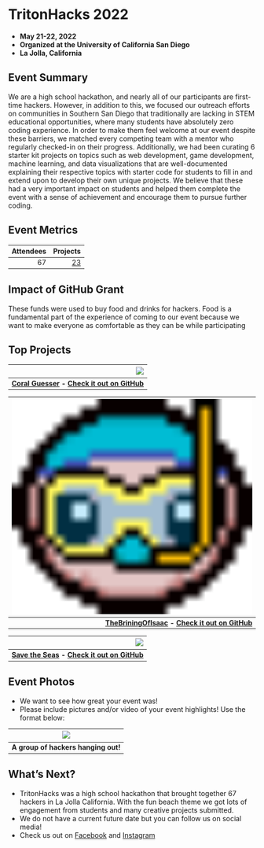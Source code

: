 # TritonHacks 2022
 - **May 21-22, 2022** 
 - **Organized at the University of California San Diego**
 - **La Jolla, California**  

## Event Summary

We are a high school hackathon, and nearly all of our participants are first-time hackers. However, in addition to this, we focused our outreach efforts on communities
in Southern San Diego that traditionally are lacking in STEM educational opportunities, where many students have absolutely zero coding experience. 
In order to make them feel welcome at our event despite these barriers, we matched every competing team with a mentor who regularly checked-in on 
their progress. Additionally, we had been curating 6 starter kit projects on topics such as web development, game development, machine learning, and data visualizations 
that are well-documented explaining their respective topics with starter code for students to fill in and extend upon to develop their own unique projects. 
We believe that these had a very important impact on students and helped them complete the event with a sense of achievement and encourage them to pursue further coding.


## Event Metrics 

| Attendees | Projects|
|---------------:|------------:|
|67|[23](https://tritonhacks22.devpost.com/project-gallery)| 


## Impact of GitHub Grant
 These funds were used to buy food and drinks for hackers. Food is a fundamental part of the experience of coming to our event because we want to make everyone as comfortable as they can be while participating

## Top Projects


|<img src="https://d112y698adiu2z.cloudfront.net/photos/production/software_photos/001/988/280/datas/gallery.jpg" width="500" height="auto"> |
|--:|
|<b> [Coral Guesser](https://devpost.com/software/coral-guesser) - [Check it out on GitHub](https://github.com/seanboe/triton-shrimp) </b> |

 |<img src="https://github.com/DanTheMan6492/TheBriningOfIsaac/blob/main/src/imgs/Isaac/headf.png?raw=true" width="500" height="auto"> |
|--:|
|<b> [TheBriningOfIsaac](https://devpost.com/software/the-brining-of-isaac) - [Check it out on GitHub](https://github.com/DanTheMan6492/TheBriningOfIsaac) </b> |

|<img src="https://d112y698adiu2z.cloudfront.net/photos/production/software_photos/001/987/923/datas/gallery.jpg" width="500" height="auto"> |
|--:|
|<b> [Save the Seas](https://devpost.com/software/save-the-seas-2ew9iv) - [Check it out on GitHub](https://github.com/thomas7124/Save-The-Sea-Triton-Hacks-2022) </b> |


## Event Photos

- We want to see how great your event was! <br>
- Please include pictures and/or video of your event highlights! Use the format below: 

| <img src="https://i1.wp.com/tecknoworks.com/wp-content/uploads/2020/01/hackathon-1.png" width="500" height="auto"> |
|:--:|
| <b> A group of hackers hanging out! </b>|

## What’s Next?
- TritonHacks was a high school hackathon that brought together 67 hackers in La Jolla California. With the fun beach theme we got lots of engagement from students and many creative projects submitted. <br>
- We do not have a current future date but you can follow us on social media!
- Check us out on [Facebook](https://www.facebook.com/triton.hacks) and [Instagram](https://www.instagram.com/ucsdtritonhacks/)
